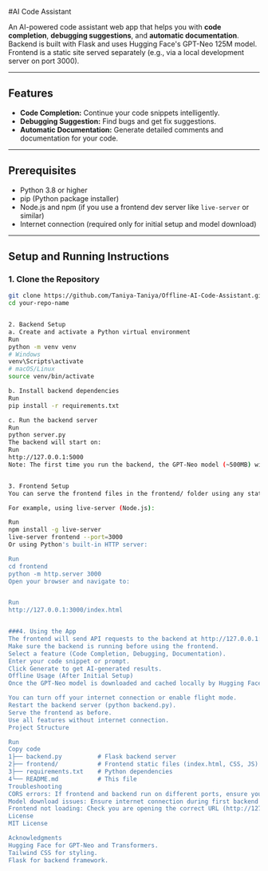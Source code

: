  #AI Code Assistant

An AI-powered code assistant web app that helps you with **code completion**, **debugging suggestions**, and **automatic documentation**.  
Backend is built with Flask and uses Hugging Face's GPT-Neo 125M model.  
Frontend is a static site served separately (e.g., via a local development server on port 3000).

---

## Features

- **Code Completion:** Continue your code snippets intelligently.
- **Debugging Suggestion:** Find bugs and get fix suggestions.
- **Automatic Documentation:** Generate detailed comments and documentation for your code.

---

## Prerequisites

- Python 3.8 or higher
- pip (Python package installer)
- Node.js and npm (if you use a frontend dev server like `live-server` or similar)
- Internet connection (required only for initial setup and model download)

---

## Setup and Running Instructions

### 1. Clone the Repository

```bash
git clone https://github.com/Taniya-Taniya/Offline-AI-Code-Assistant.git
cd your-repo-name


2. Backend Setup
a. Create and activate a Python virtual environment
Run
python -m venv venv
# Windows
venv\Scripts\activate
# macOS/Linux
source venv/bin/activate

b. Install backend dependencies
Run
pip install -r requirements.txt

c. Run the backend server
Run
python server.py
The backend will start on:
Run
http://127.0.0.1:5000
Note: The first time you run the backend, the GPT-Neo model (~500MB) will be downloaded. This requires an active internet connection.


3. Frontend Setup
You can serve the frontend files in the frontend/ folder using any static file server.

For example, using live-server (Node.js):

Run
npm install -g live-server
live-server frontend --port=3000
Or using Python's built-in HTTP server:

Run
cd frontend
python -m http.server 3000
Open your browser and navigate to:


Run
http://127.0.0.1:3000/index.html


###4. Using the App
The frontend will send API requests to the backend at http://127.0.0.1:5000/complete.
Make sure the backend is running before using the frontend.
Select a feature (Code Completion, Debugging, Documentation).
Enter your code snippet or prompt.
Click Generate to get AI-generated results.
Offline Usage (After Initial Setup)
Once the GPT-Neo model is downloaded and cached locally by Hugging Face Transformers:

You can turn off your internet connection or enable flight mode.
Restart the backend server (python backend.py).
Serve the frontend as before.
Use all features without internet connection.
Project Structure

Run
Copy code
1├── backend.py          # Flask backend server
2├── frontend/           # Frontend static files (index.html, CSS, JS)
3├── requirements.txt    # Python dependencies
4└── README.md           # This file
Troubleshooting
CORS errors: If frontend and backend run on different ports, ensure your backend enables CORS (your backend.py already includes flask-cors).
Model download issues: Ensure internet connection during first backend run.
Frontend not loading: Check you are opening the correct URL (http://127.0.0.1:3000/index.html).
License
MIT License

Acknowledgments
Hugging Face for GPT-Neo and Transformers.
Tailwind CSS for styling.
Flask for backend framework.
